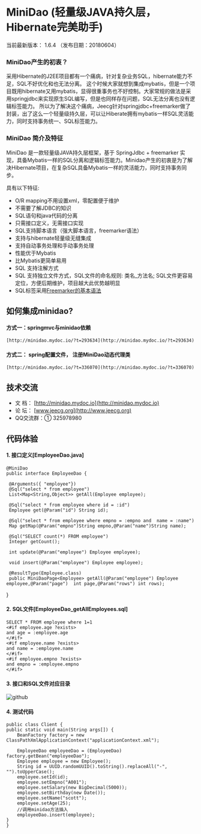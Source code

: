 MiniDao (轻量级JAVA持久层，Hibernate完美助手)
=======
当前最新版本： 1.6.4 （发布日期：20180604）

### MiniDao产生的初衷？

  采用Hibernate的J2EE项目都有一个痛病，针对复杂业务SQL，hibernate能力不足，SQL不好优化和也无法分离。 这个时候大家就想到集成mybatis，但是一个项目既用hibernate又用mybatis，显得很重事务也不好控制。大家常规的做法是采用springjdbc来实现原生SQL编写，但是也同样存在问题，SQL无法分离也没有逻辑标签能力。
  所以为了解决这个痛病，Jeecg针对springjdbc+freemarker做了封装，出了这么一个轻量级持久层，可以让Hiberate拥有mybatis一样SQL灵活能力，同时支持事务统一、SQL标签能力。


### MiniDao 简介及特征

MiniDao 是一款轻量级JAVA持久层框架，基于 SpringJdbc + freemarker 实现，具备Mybatis一样的SQL分离和逻辑标签能力。Minidao产生的初衷是为了解决Hibernate项目，在复杂SQL具备Mybatis一样的灵活能力，同时支持事务同步。 


具有以下特征:

*  O/R mapping不用设置xml，零配置便于维护
* 不需要了解JDBC的知识
* SQL语句和java代码的分离
* 只需接口定义，无需接口实现
* SQL支持脚本语言（强大脚本语言，freemarker语法）
* 支持与hibernate轻量级无缝集成
* 支持自动事务处理和手动事务处理
* 性能优于Mybatis
* 比Mybatis更简单易用
* SQL 支持注解方式
* SQL 支持独立文件方式，SQL文件的命名规则: 类名_方法名; SQL文件更容易定位，方便后期维护，项目越大此优势越明显
* SQL标签采用[Freemarker的基本语法](http://blog.csdn.net/zhangdaiscott/article/details/77505453)


如何集成minidao?
-----------------------------------
#### 方式一：springmvc与minidao依赖
	[http://minidao.mydoc.io/?t=293634](http://minidao.mydoc.io/?t=293634)

#### 方式二： spring配置文件， 注册MiniDao动态代理类
	
	[http://minidao.mydoc.io/?t=336070](http://minidao.mydoc.io/?t=336070)
		

技术交流
-----------------------------------
* 文 档： [http://minidao.mydoc.io](http://minidao.mydoc.io)
* 论 坛： [www.jeecg.org](http://www.jeecg.org)
* QQ交流群：① 325978980


	
	
代码体验
-----------------------------------
#### 1. 接口定义[EmployeeDao.java]  
    @MiniDao
    public interface EmployeeDao {
	
     @Arguments({ "employee"})
	 @Sql("select * from employee")
	 List<Map<String,Object>> getAll(Employee employee);
    
     @Sql("select * from employee where id = :id")
	 Employee get(@Param("id") String id);
    
	 @Sql("select * from employee where empno = :empno and  name = :name")
     Map getMap(@Param("empno")String empno,@Param("name")String name);

     @Sql("SELECT count(*) FROM employee")
     Integer getCount();

     int update(@Param("employee") Employee employee);

     void insert(@Param("employee") Employee employee);
	 
	 @ResultType(Employee.class)
	 public MiniDaoPage<Employee> getAll(@Param("employee") Employee employee,@Param("page")  int page,@Param("rows") int rows);
   }
    
    
#### 2. SQL文件[EmployeeDao_getAllEmployees.sql]
    SELECT * FROM employee where 1=1 
    <#if employee.age ?exists>
	and age = :employee.age
    </#if>
    <#if employee.name ?exists>
	and name = :employee.name
    </#if>
    <#if employee.empno ?exists>
	and empno = :employee.empno
    </#if>

#### 3. 接口和SQL文件对应目录

![github](http://www.jeecg.org/data/attachment/forum/201308/18/224051ey14ehqe000iegja.jpg "minidao")

	
#### 4. 测试代码
    public class Client {
    public static void main(String args[]) {
		BeanFactory factory = new ClassPathXmlApplicationContext("applicationContext.xml");
     		
		EmployeeDao employeeDao = (EmployeeDao) factory.getBean("employeeDao");
		Employee employee = new Employee();
		String id = UUID.randomUUID().toString().replaceAll("-", "").toUpperCase();
		employee.setId(id);
		employee.setEmpno("A001");
		employee.setSalary(new BigDecimal(5000));
		employee.setBirthday(new Date());
		employee.setName("scott");
		employee.setAge(25);
		//调用minidao方法插入
		employeeDao.insert(employee);
	}
    }

